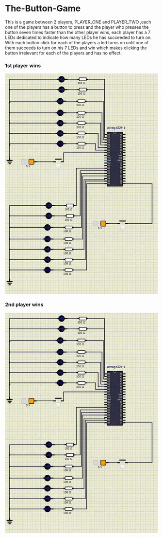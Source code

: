 # The-Button-Game

This is a game between 2 players, PLAYER_ONE and PLAYER_TWO ,each one of the players has a button to press and the player who presses the button seven times faster than the other player wins, each player has a 7 LEDs dedicated to indicate how many LEDs he has succeeded to turn on.  
With each button click for each of the players a led turns on until one of them succeeds to turn on his 7 LEDs and win which makes clicking the button irrelevant for each of the players and has no effect.

### 1st player wins
![](https://github.com/MahmoudMostafaTayee/The-Button-Game/blob/main/Player%20one%20wins.gif)

### 2nd player wins
![](https://github.com/MahmoudMostafaTayee/The-Button-Game/blob/main/Player%20two%20wins.gif)
